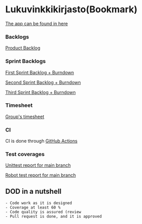 
# Lukuvinkkikirjasto(Bookmark)

[The app can be found in here](https://ohtu-lukuvinkkiapp.herokuapp.com)

### Backlogs

[Product Backlog](https://docs.google.com/spreadsheets/d/1ftJLNxb8feMG_z_KNAsDa7UJa7GhjID_H2xnk9kyYmI/edit?usp=sharing)

### Sprint Backlogs

[First Sprint Backlog + Burndown](https://docs.google.com/spreadsheets/d/1ftJLNxb8feMG_z_KNAsDa7UJa7GhjID_H2xnk9kyYmI/edit?skip_itp2_check=true#gid=73558073)

[Second Sprint Backlog + Burndown](https://docs.google.com/spreadsheets/d/1ftJLNxb8feMG_z_KNAsDa7UJa7GhjID_H2xnk9kyYmI/edit#gid=337422552)

[Third Sprint Backlog + Burndown](https://docs.google.com/spreadsheets/d/1ftJLNxb8feMG_z_KNAsDa7UJa7GhjID_H2xnk9kyYmI/edit#gid=1829263727)

### Timesheet

[Group's timesheet](https://docs.google.com/spreadsheets/d/1ftJLNxb8feMG_z_KNAsDa7UJa7GhjID_H2xnk9kyYmI/edit#gid=1271329701)


### CI

CI is done through [GitHub Actions](https://github.com/prTopi/lukuvinkkikirjasto/actions)

### Test coverages
[Unittest report for main branch](https://prtopi.github.io/lukuvinkkikirjasto/main/unittests/index.html)

[Robot test report for main branch](https://prtopi.github.io/lukuvinkkikirjasto/main/robot/report.html)


## DOD in a nutshell
    - Code work as it is designed
    - Coverage at least 60 %
    - Code quality is assured (review
    - Pull request is done, and it is approved

